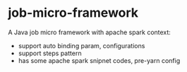 # job-micro-framework
A Java job micro framework with apache spark context:
- support auto binding param, configurations
- support steps pattern
- has some apache spark snipnet codes, pre-yarn config

